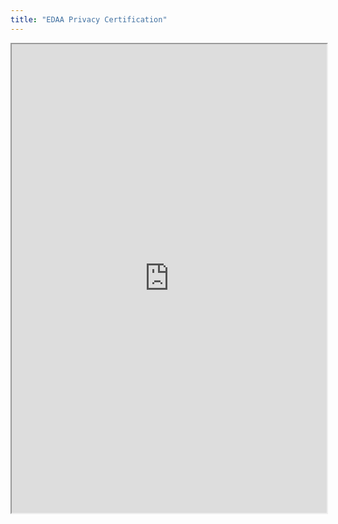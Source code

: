 ```yaml
---
title: "EDAA Privacy Certification"
---
```



<iframe height="750" width="100%" src="https://ewelton.github.io/ktest/wiki.html#EDAA%20Privacy%20Certification"></iframe>
